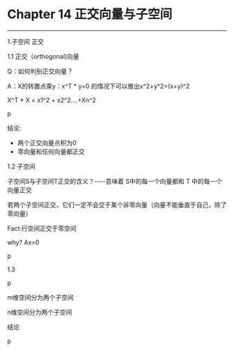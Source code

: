 # Chapter 14 正交向量与子空间

---

1.子空间 正交



1.1 正交（orthogonal\)向量

Q：如何判别正交向量？

A：X的转置点乘y：x^T \* y=0  的情况下可以推出x^2+y^2=\(x+y\)^2

X^T \* X = x1^2 + x2^2....+Xn^2

p

结论: 

* 两个正交向量点积为0
* 零向量和任何向量都正交



1.2 子空间 

子空间S与子空间T正交的含义？----意味着 S中的每一个向量都和 T 中的每一个向量正交

若两个子空间正交，它们一定不会交于某个非零向量（向量不能垂直于自己，除了零向量）

Fact:行空间正交于零空间

why? Ax=0

p



1.3

p

m维空间分为两个子空间

n维空间分为两个子空间



结论

p

